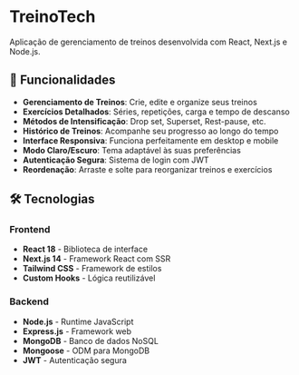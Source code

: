 # TreinoTech

Aplicação de gerenciamento de treinos desenvolvida com React, Next.js e Node.js.

## 🚀 Funcionalidades

- **Gerenciamento de Treinos**: Crie, edite e organize seus treinos
- **Exercícios Detalhados**: Séries, repetições, carga e tempo de descanso
- **Métodos de Intensificação**: Drop set, Superset, Rest-pause, etc.
- **Histórico de Treinos**: Acompanhe seu progresso ao longo do tempo
- **Interface Responsiva**: Funciona perfeitamente em desktop e mobile
- **Modo Claro/Escuro**: Tema adaptável às suas preferências
- **Autenticação Segura**: Sistema de login com JWT
- **Reordenação**: Arraste e solte para reorganizar treinos e exercícios

## 🛠️ Tecnologias

### Frontend
- **React 18** - Biblioteca de interface
- **Next.js 14** - Framework React com SSR
- **Tailwind CSS** - Framework de estilos
- **Custom Hooks** - Lógica reutilizável

### Backend
- **Node.js** - Runtime JavaScript
- **Express.js** - Framework web
- **MongoDB** - Banco de dados NoSQL
- **Mongoose** - ODM para MongoDB
- **JWT** - Autenticação segura

